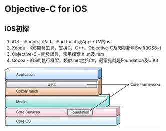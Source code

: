 # Objective-C for iOS
## iOS初探

1. iOS - iPhone、iPad、iPod touch及Apple TV的os
2. Xcode - iOS開發工具，支援C、C++、Objective-C及閃亮新星Swift(iOS8~)
3. Objective-C - 開發語言，常用檔案.h .m及.mm
4. Cocoa - iOS的執行框架，類似.net之於C#，最常見就是Foundation及UIKit

![image](https://github.com/Jasonlee071/AmberSchool/blob/master/cocoa.png)
